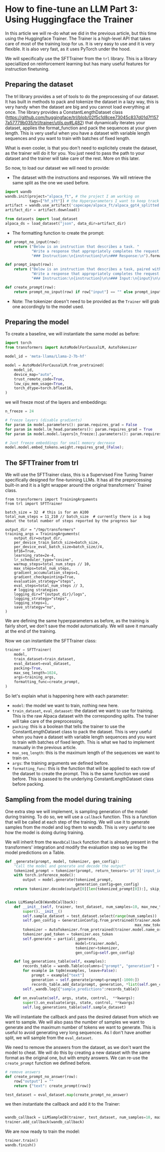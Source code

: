 # How to fine-tune an LLM Part 3: Using Huggingface the Trainer

In this article we will re-do what we did in the previous article, but this time using the Huggingface Trainer. The Trainer is a high-level API that takes care of most of the training loop for us. It is very easy to use and it is very flexible. It is also very fast, as it uses PyTorch under the hood.

We will specifically use the SFTTrainer from the `trl` library. This is a library speciallized on reinforcement learning but has many useful features for instruction finetuning.

## Preparing the dataset

The trl library provides a set of tools to do the preprocessing of our dataset. It has built in methods to pack and tokenize the dataset in a lazy way, this is very handy when the dataset are big and you cannot load everything at once. The library provides a ConstantLengthDataset class (https://github.com/huggingface/trl/blob/02f5c1d8cee73045c837d01d7f1577a57779b035/trl/trainer/utils.py#L482) that dynamically iterates your dataset, applies the format_function and pack the sequences at your given length. This is very useful when you have a dataset with variable length sequences and you want to train with batches of fixed length. 

What is even cooler, is that you don't need to explicitely create the dataset, as the trainer will do it for you. You just need to pass the path to your dataset and the trainer will take care of the rest. More on this later.

So now, to load our dataset we will need to provide:

- The dataset with the instructions and responses. We will retrieve the same split as the one we used before.
```python
import wandb
wandb.init(project="alpaca_ft", # the project I am working on
           tags=["hf_sft"]) # the Hyperparameters I want to keep track of
artifact = wandb.use_artifact('capecape/alpaca_ft/alpaca_gpt4_splitted:latest', type='dataset')
artifact_dir = artifact.download()

from datasets import load_dataset
alpaca_ds = load_dataset("json", data_dir=artifact_dir)

```
- The formatting function to create the prompt:

```python
def prompt_no_input(row):
    return ("Below is an instruction that describes a task. "
            "Write a response that appropriately completes the request.\n\n"
            "### Instruction:\n{instruction}\n\n### Response:\n").format_map(row)

def prompt_input(row):
    return ("Below is an instruction that describes a task, paired with an input that provides further context. "
            "Write a response that appropriately completes the request.\n\n"
            "### Instruction:\n{instruction}\n\n### Input:\n{input}\n\n### Response:\n").format_map(row)

def create_prompt(row):
    return prompt_no_input(row) if row["input"] == "" else prompt_input(row)

```

- Note: The tokenizer doesn't need to be provided as the `Trainer` will grab one accordingly to the model used.

## Preparing the model

To create a baseline, we will instantiate the same model as before:

```python
import torch
from transformers import AutoModelForCausalLM, AutoTokenizer

model_id = 'meta-llama/Llama-2-7b-hf'

model = AutoModelForCausalLM.from_pretrained(
    model_id,
    device_map="auto",
    trust_remote_code=True,
    low_cpu_mem_usage=True,
    torch_dtype=torch.bfloat16,
)
```

we will freeze most of the layers and embeddings:

```python
n_freeze = 24

# freeze layers (disable gradients)
for param in model.parameters(): param.requires_grad = False
for param in model.lm_head.parameters(): param.requires_grad = True
for param in model.model.layers[n_freeze:].parameters(): param.requires_grad = True

# Just freeze embeddings for small memory decrease
model.model.embed_tokens.weight.requires_grad_(False);
```

## The SFTTrainer from trl

We will use the SFTTrainer class, this is a Supervised Fine Tuning Trainer specifically designed for fine-tunining LLMs. It has all the preprocessing built-in and it is a light wrapper around the original transformers' Trainer class.

```
from transformers import TrainingArguments
from trl import SFTTrainer

batch_size = 32  # this is for an A100
total_num_steps = 11_210 // batch_size  # currently there is a bug about the total number of steps reported by the progress bar

output_dir = "/tmp/transformers"
training_args = TrainingArguments(
    output_dir=output_dir,
    per_device_train_batch_size=batch_size,
    per_device_eval_batch_size=batch_size//4,
    bf16=True,
    learning_rate=2e-4,
    lr_scheduler_type="cosine",
    warmup_steps=total_num_steps // 10,
    max_steps=total_num_steps,
    gradient_accumulation_steps=1,
    gradient_checkpointing=True,
    evaluation_strategy="steps",
    eval_steps=total_num_steps // 3,
    # logging strategies
    logging_dir=f"{output_dir}/logs",
    logging_strategy="steps",
    logging_steps=1,
    save_strategy="no",
)   
```

We are defining the same hyperparameters as before, as the training is fairly short, we don't save the model automatically. We will save it manually at the end of the training.

Now we can instantiate the SFTTrainer class:
```python
trainer = SFTTrainer(
    model,
    train_dataset=train_dataset,
    eval_dataset=eval_dataset,
    packing=True,
    max_seq_length=1024,
    args=training_args,
    formatting_func=create_prompt,
)
```
So let's explain what is happening here with each parameter:
- `model`: the model we want to train, nothing new here.
- `train_dataset`, `eval_dataaset`: the dataset we want to use for training. This is the raw Alpaca dataset with the corresponding splits. The trainer will take care of the preprocessing.
- `packing`: this is a boolean that tells the trainer to use the ConstantLengthDataset class to pack the dataset. This is very useful when you have a dataset with variable length sequences and you want to train with batches of fixed length. This is what we had to implement manually in the previous article.
- `max_seq_length`: this is the maximum length of the sequences we want to train on. 
- `args`: the training arguments we defined before.
- `formatting_func`: this is the function that will be applied to each row of the dataset to create the prompt. This is the same function we used before. This is passed to the underlying ConstantLengthDataset class before packing.

## Sampling from the model during training

One extra step we will implement, is sampling generation of the model during training. To do so, we will use a `callback` function. This is a function that will be called at each step of the training. We will use it to generate samples from the model and log them to wandb. This is very useful to see how the model is doing during training.

We will inherit from the `WandbCallback` function that is already present in the transformers' integration and modify the evaluation step so we log the model predictions on a Table.

```python
def _generate(prompt, model, tokenizer, gen_config):
    "Call the model and generate and decode the output"
    tokenized_prompt = tokenizer(prompt, return_tensors='pt')['input_ids'].cuda()
    with torch.inference_mode():
        output = model.generate(tokenized_prompt, 
                                generation_config=gen_config)
    return tokenizer.decode(output[0][len(tokenized_prompt[0]):], skip_special_tokens=True)


class LLMSampleCB(WandbCallback):
    def __init__(self, trainer, test_dataset, num_samples=10, max_new_tokens=256):
        super().__init__()
        self.sample_dataset = test_dataset.select(range(num_samples))
        self.gen_config = GenerationConfig.from_pretrained(trainer.model.name_or_path,
                                                           max_new_tokens=max_new_tokens)
        tokenizer = AutoTokenizer.from_pretrained(trainer.model.name_or_path)
        tokenizer.pad_token = tokenizer.eos_token
        self.generate = partial(_generate, 
                                model=trainer.model, 
                                tokenizer=tokenizer, 
                                gen_config=self.gen_config)

    def log_generations_table(self, examples):
        records_table = wandb.Table(columns=["prompt", "generation"] + list(self.gen_config.to_dict().keys()))
        for example in tqdm(examples, leave=False):
            prompt = example["text"]
            generation = self.generate(prompt=prompt[-1000:])
            records_table.add_data(prompt, generation, *list(self.gen_config.to_dict().values()))
        self._wandb.log({"sample_predictions":records_table})
    
    def on_evaluate(self, args, state, control,  **kwargs):
        super().on_evaluate(args, state, control, **kwargs)
        self.log_generations_table(self.sample_dataset)
```

We will instantiate the callback and pass the desired dataset from which we want to sample. We will also pass the number of samples we want to generate and the maximum number of tokens we want to generate. This is useful to avoid generating very long sequences. As I don't have another split, we will sample from the `eval_dataset`.

We need to remove the answers from the dataset, as we don't want the model to cheat. We will do this by creating a new dataset with the same format as the original one, but with empty answers. We can re-use the `create_prompt` function we defined before.

```python
# remove answers
def create_prompt_no_answer(row):
    row["output"] = ""
    return {"text": create_prompt(row)}

test_dataset = eval_dataset.map(create_prompt_no_answer)

```

we then instantiate the callback and add it to the Trainer:

```python

wandb_callback = LLMSampleCB(trainer, test_dataset, num_samples=10, max_new_tokens=256)
trainer.add_callback(wandb_callback)
```

We are now ready to train the model:

```python
trainer.train()
wandb.finish()
```

